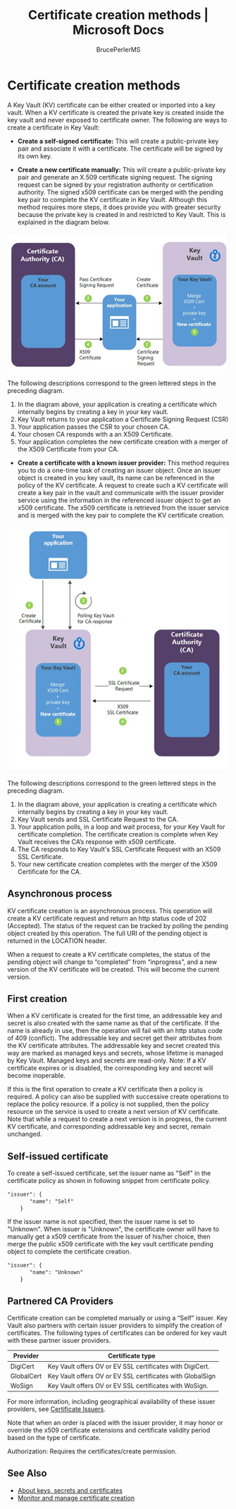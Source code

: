 ﻿---
ms.assetid: e17b4c9b-4ff3-472f-8c9d-d130eb443968
title: Certificate creation methods | Microsoft Docs
ms.service: key-vault
author: BrucePerlerMS
ms.author: bruceper
manager: mbaldwin
ms.date: 04/28/2017
---
# Certificate creation methods

 A Key Vault (KV) certificate can be either created or imported into a key vault. When a KV certificate is created the private key is created inside the key vault and never exposed to certificate owner. The following are ways to create a certificate in Key Vault:  

-   **Create a self-signed certificate:** This will create a public-private key pair and associate it with a certificate. The certificate will be signed by its own key.  

-    **Create a new certificate manually:** This will create a public-private key pair and generate an X.509 certificate signing request. The signing request can be signed by your registration authority or certification authority. The signed x509 certificate can be merged with the pending key pair to complete the KV certificate in Key Vault. Although this method requires more steps, it does provide you with greater security because the private key is created in and restricted to Key Vault. This is explained in the diagram below.  

![Create a certificate with your own certificate authority](media/certificate-authority-1.png)  

The following descriptions correspond to the green lettered steps in the preceding diagram.

1. In the diagram above, your application is creating a certificate which internally begins by creating a key in your key vault.
2. Key Vault returns to your application a Certificate Signing Request (CSR)
3. Your application passes the CSR to your chosen CA.
4. Your chosen CA responds with a an X509 Certificate.
5. Your application completes the new certificate creation with a merger of the X509 Certificate from your CA.

-   **Create a certificate with a known issuer provider:** This method requires you to do a one-time task of creating an issuer object. Once an issuer object is created in you key vault, its name can be referenced in the policy of the KV certificate. A request to create such a KV certificate will create a key pair in the vault and communicate with the issuer provider service using the information in the referenced issuer object to get an x509 certificate. The x509 certificate is retrieved from the issuer service and is merged with the key pair to complete the KV certificate creation.  

![Create a certificate with a Key Vault partnered certificate authority](media/certificate-authority-2.png)  

The following descriptions correspond to the green lettered steps in the preceding diagram.

1. In the diagram above, your application is creating a certificate which internally begins by creating a key in your key vault.
2. Key Vault sends and SSL Certificate Request to the CA.
3. Your application polls, in a loop and wait process, for your Key Vault for certificate completion. The certificate creation is complete when Key Vault receives the CA’s response with x509 certificate.
4. The CA responds to Key Vault's SSL Certificate Request with an X509 SSL Certificate.
5. Your new certificate creation completes with the merger of the X509 Certificate for the CA.

## Asynchronous process
KV certificate creation is an asynchronous process. This operation will create a KV certificate request and return an http status code of 202 (Accepted). The status of the request can be tracked by polling the pending object created by this operation. The full URI of the pending object is returned in the LOCATION header.  

When a request to create a KV certificate completes, the status of the pending object will change to “completed” from “inprogress”, and a new version of the KV certificate will be created. This will become the current version.  

## First creation
 When a KV certificate is created for the first time, an addressable key and secret is also created with the same name as that of the certificate. If the name is already in use, then the operation will fail with an http status code of 409 (conflict).
 The addressable key and secret get their attributes from the KV certificate attributes. The addressable key and secret created this way are marked as managed keys and secrets, whose lifetime is managed by Key Vault. Managed keys and secrets are read-only. Note: If a KV certificate expires or is disabled, the corresponding key and secret will become inoperable.  

 If this is the first operation to create a KV certificate then a policy is required.  A policy can also be supplied with successive create operations to replace the policy resource. If a policy is not supplied, then the policy resource on the service is used to create a next version of KV certificate. Note that while a request to create a next version is in progress, the current KV certificate, and corresponding addressable key and secret, remain unchanged.  

## Self-issued certificate
 To create a self-issued certificate, set the issuer name as "Self" in the certificate policy as shown in following snippet from certificate policy.  

```  
"issuer": {  
       "name": "Self"  
    }  

```  

 If the issuer name is not specified, then the issuer name is set to "Unknown". When issuer is "Unknown", the certificate owner will have to manually get a x509 certificate from the issuer of his/her choice, then merge the public x509 certificate with the key vault certificate pending object to complete the certificate creation.

```  
"issuer": {  
       "name": "Unknown"  
    }  

```  

## Partnered CA Providers
Certificate creation can be completed manually or using a “Self” issuer. Key Vault also partners with certain issuer providers to simplify the creation of certificates. The following types of certificates can be ordered for key vault with these partner issuer providers.  

|Provider|Certificate type|  
|--------------|----------------------|  
|DigiCert|Key Vault offers OV or EV SSL certificates with DigiCert.|  
|GlobalCert|Key Vault offers OV or EV SSL certificates with GlobalSign|  
|WoSign|Key Vault offers OV or EV SSL certificates with WoSign.|  

 For more information, including geographical availability of these issuer providers, see [Certificate Issuers](certificate-issuers.md).

Note that when an order is placed with the issuer provider, it may honor or override the x509 certificate extensions and certificate validity period based on the type of certificate.  

 Authorization: Requires the certificates/create permission.

 ## See Also
 - [About keys, secrets and certificates](about-keys--secrets-and-certificates.md)
 - [Monitor and manage certificate creation](create-certificate-scenarios.md)
